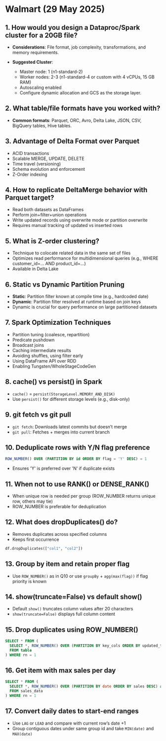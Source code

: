 # Walmart (29 May 2025)

## 1. How would you design a Dataproc/Spark cluster for a 20GB file?

* **Considerations**: File format, job complexity, transformations, and memory requirements.
* **Suggested Cluster**:

  * Master node: 1 (n1-standard-2)
  * Worker nodes: 2-3 (n1-standard-4 or custom with 4 vCPUs, 15 GB RAM)
  * Autoscaling enabled
  * Configure dynamic allocation and GCS as the storage layer.

## 2. What table/file formats have you worked with?

* **Common formats**: Parquet, ORC, Avro, Delta Lake, JSON, CSV, BigQuery tables, Hive tables.

## 3. Advantage of Delta Format over Parquet

* ACID transactions
* Scalable MERGE, UPDATE, DELETE
* Time travel (versioning)
* Schema evolution and enforcement
* Z-Order indexing

## 4. How to replicate DeltaMerge behavior with Parquet target?

* Read both datasets as DataFrames
* Perform join+filter+union operations
* Write updated records using overwrite mode or partition overwrite
* Requires manual tracking of updated vs inserted rows

## 5. What is Z-order clustering?

* Technique to colocate related data in the same set of files
* Optimizes read performance for multidimensional queries (e.g., WHERE customer\_id=... AND product\_id=...)
* Available in Delta Lake

## 6. Static vs Dynamic Partition Pruning

* **Static**: Partition filter known at compile time (e.g., hardcoded date)
* **Dynamic**: Partition filter resolved at runtime based on join keys
* Dynamic is crucial for query performance on large partitioned datasets

## 7. Spark Optimization Techniques

* Partition tuning (coalesce, repartition)
* Predicate pushdown
* Broadcast joins
* Caching intermediate results
* Avoiding shuffles, using filter early
* Using DataFrame API over RDD
* Enabling Tungsten/WholeStageCodeGen

## 8. cache() vs persist() in Spark

* `cache()` = `persist(StorageLevel.MEMORY_AND_DISK)`
* Use `persist()` for different storage levels (e.g., disk-only)

## 9. git fetch vs git pull

* `git fetch`: Downloads latest commits but doesn’t merge
* `git pull`: Fetches + merges into current branch

## 10. Deduplicate rows with Y/N flag preference

```sql
ROW_NUMBER() OVER (PARTITION BY id ORDER BY flag = 'Y' DESC) = 1
```

* Ensures 'Y' is preferred over 'N' if duplicate exists

## 11. When not to use RANK() or DENSE\_RANK()

* When unique row is needed per group (ROW\_NUMBER returns unique row, others may tie)
* ROW\_NUMBER is preferable for deduplication

## 12. What does dropDuplicates() do?

* Removes duplicates across specified columns
* Keeps first occurrence

```python
df.dropDuplicates(["col1", "col2"])
```

## 13. Group by item and retain proper flag

* Use `ROW_NUMBER()` as in Q10 or use `groupBy` + `agg(max(flag))` if flag priority is known

## 14. show(truncate=False) vs default show()

* Default `show()` truncates column values after 20 characters
* `show(truncate=False)` displays full column content

## 15. Drop duplicates using ROW\_NUMBER()

```sql
SELECT * FROM (
  SELECT *, ROW_NUMBER() OVER (PARTITION BY key_cols ORDER BY updated_ts DESC) AS rn
  FROM table
) WHERE rn = 1
```

## 16. Get item with max sales per day

```sql
SELECT * FROM (
  SELECT *, ROW_NUMBER() OVER (PARTITION BY date ORDER BY sales DESC) as rn
  FROM sales_data
) WHERE rn = 1
```

## 17. Convert daily dates to start-end ranges

* Use `LAG` or `LEAD` and compare with current row’s date +1
* Group contiguous dates under same group id and take `MIN(date)` and `MAX(date)`
